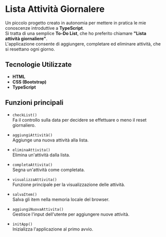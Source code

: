 # Lista Attività Giornalere

Un piccolo progetto creato in autonomia per mettere in pratica le mie conoscenze introduttive a **TypeScript**.  
Si tratta di una semplice **To-Do List**, che ho preferito chiamare **"Lista attività giornaliere"**.  
L'applicazione consente di aggiungere, completare ed eliminare attività, che si resettano ogni giorno.

## Tecnologie Utilizzate

- **HTML**
- **CSS (Bootstrap)**
- **TypeScript**

## Funzioni principali

- `checkList()`  
  Fa il controllo sulla data per decidere se effettuare o meno il reset giornaliero.

- `aggiungiAttività()`  
  Aggiunge una nuova attività alla lista.

- `eliminaAttivita()`  
  Elimina un'attività dalla lista.

- `completaAttivita()`  
  Segna un'attività come completata.

- `visualizzaAttivita()`  
  Funzione principale per la visualizzazione delle attività.

- `salvaItem()`  
  Salva gli item nella memoria locale del browser.

- `aggiungiNuovaAttivita()`  
  Gestisce l'input dell'utente per aggiungere nuove attività.

- `initApp()`  
  Inizializza l'applicazione al primo avvio.

